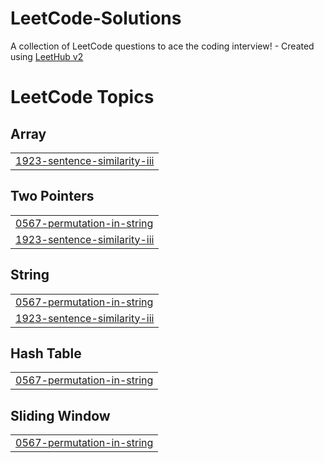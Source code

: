 # LeetCode-Solutions
A collection of LeetCode questions to ace the coding interview! - Created using [LeetHub v2](https://github.com/arunbhardwaj/LeetHub-2.0)

<!---LeetCode Topics Start-->
# LeetCode Topics
## Array
|  |
| ------- |
| [1923-sentence-similarity-iii](https://github.com/nittya-programmer/LeetCode-Solutions/tree/master/1923-sentence-similarity-iii) |
## Two Pointers
|  |
| ------- |
| [0567-permutation-in-string](https://github.com/nittya-programmer/LeetCode-Solutions/tree/master/0567-permutation-in-string) |
| [1923-sentence-similarity-iii](https://github.com/nittya-programmer/LeetCode-Solutions/tree/master/1923-sentence-similarity-iii) |
## String
|  |
| ------- |
| [0567-permutation-in-string](https://github.com/nittya-programmer/LeetCode-Solutions/tree/master/0567-permutation-in-string) |
| [1923-sentence-similarity-iii](https://github.com/nittya-programmer/LeetCode-Solutions/tree/master/1923-sentence-similarity-iii) |
## Hash Table
|  |
| ------- |
| [0567-permutation-in-string](https://github.com/nittya-programmer/LeetCode-Solutions/tree/master/0567-permutation-in-string) |
## Sliding Window
|  |
| ------- |
| [0567-permutation-in-string](https://github.com/nittya-programmer/LeetCode-Solutions/tree/master/0567-permutation-in-string) |
<!---LeetCode Topics End-->